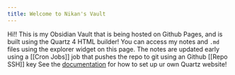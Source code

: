 ```yaml
---
title: Welcome to Nikan's Vault
---
```

Hi!! This is my Obsidian Vault that is being hosted on Github Pages, and is built using the Quartz 4 HTML builder! You can access my notes and `.md` files using the explorer widget on this page. The notes are updated early using a [[Cron Jobs]] job that pushes the repo to git using an Github [[Repo SSH]] key
See the [documentation](https://quartz.jzhao.xyz) for how to set up ur own Quartz website!
